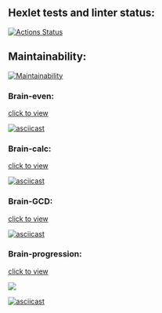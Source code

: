 ## Hexlet tests and linter status:
[![Actions Status](https://github.com/RinatCode/frontend-project-44/actions/workflows/hexlet-check.yml/badge.svg)](https://github.com/RinatCode/frontend-project-44/actions)

## Maintainability:
[![Maintainability](https://api.codeclimate.com/v1/badges/8bfdb0b2b950f71c7c09/maintainability)](https://codeclimate.com/github/RinatCode/frontend-project-44/maintainability)


### Brain-even:
[click to view](https://asciinema.org/a/rdpvvUeOTZe6pI9ICO9feQp0B)

[![asciicast](https://asciinema.org/a/rdpvvUeOTZe6pI9ICO9feQp0B.svg)](https://asciinema.org/a/rdpvvUeOTZe6pI9ICO9feQp0B)

### Brain-calc:
[click to view](https://asciinema.org/a/QYwcw7vfaV6KR3TdqT7OyPca3)

[![asciicast](https://asciinema.org/a/QYwcw7vfaV6KR3TdqT7OyPca3.svg)](https://asciinema.org/a/QYwcw7vfaV6KR3TdqT7OyPca3)

### Brain-GCD:
[click to view](https://asciinema.org/a/diD5gv8xOim4nlehQJhUSdHro)

[![asciicast](https://asciinema.org/a/diD5gv8xOim4nlehQJhUSdHro.svg)](https://asciinema.org/a/diD5gv8xOim4nlehQJhUSdHro)

### Brain-progression:
[click to view](https://asciinema.org/a/yoZxHo9HeV80KHtdfZiVw4sk9)

<a href="https://asciinema.org/a/yoZxHo9HeV80KHtdfZiVw4sk9" target="_blank"><img src="https://asciinema.org/a/yoZxHo9HeV80KHtdfZiVw4sk9.svg" /></a>

[![asciicast](https://asciinema.org/a/yoZxHo9HeV80KHtdfZiVw4sk9.svg)](https://asciinema.org/a/yoZxHo9HeV80KHtdfZiVw4sk9)